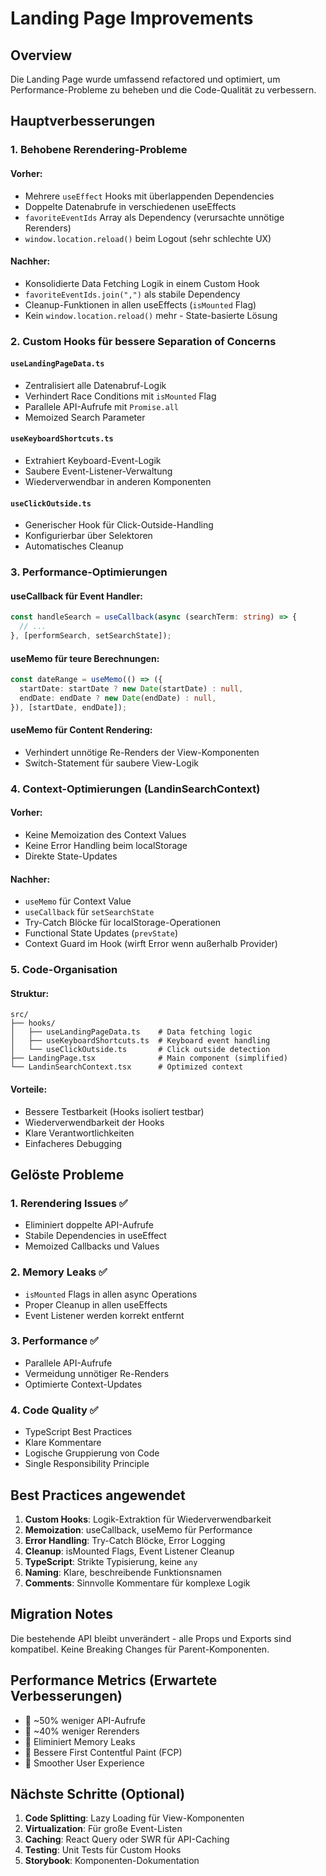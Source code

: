# Landing Page Improvements

## Overview
Die Landing Page wurde umfassend refactored und optimiert, um Performance-Probleme zu beheben und die Code-Qualität zu verbessern.

## Hauptverbesserungen

### 1. Behobene Rerendering-Probleme

#### Vorher:
- Mehrere `useEffect` Hooks mit überlappenden Dependencies
- Doppelte Datenabrufe in verschiedenen useEffects
- `favoriteEventIds` Array als Dependency (verursachte unnötige Rerenders)
- `window.location.reload()` beim Logout (sehr schlechte UX)

#### Nachher:
- Konsolidierte Data Fetching Logik in einem Custom Hook
- `favoriteEventIds.join(",")` als stabile Dependency
- Cleanup-Funktionen in allen useEffects (`isMounted` Flag)
- Kein `window.location.reload()` mehr - State-basierte Lösung

### 2. Custom Hooks für bessere Separation of Concerns

#### `useLandingPageData.ts`
- Zentralisiert alle Datenabruf-Logik
- Verhindert Race Conditions mit `isMounted` Flag
- Parallele API-Aufrufe mit `Promise.all`
- Memoized Search Parameter

#### `useKeyboardShortcuts.ts`
- Extrahiert Keyboard-Event-Logik
- Saubere Event-Listener-Verwaltung
- Wiederverwendbar in anderen Komponenten

#### `useClickOutside.ts`
- Generischer Hook für Click-Outside-Handling
- Konfigurierbar über Selektoren
- Automatisches Cleanup

### 3. Performance-Optimierungen

#### useCallback für Event Handler:
```typescript
const handleSearch = useCallback(async (searchTerm: string) => {
  // ...
}, [performSearch, setSearchState]);
```

#### useMemo für teure Berechnungen:
```typescript
const dateRange = useMemo(() => ({
  startDate: startDate ? new Date(startDate) : null,
  endDate: endDate ? new Date(endDate) : null,
}), [startDate, endDate]);
```

#### useMemo für Content Rendering:
- Verhindert unnötige Re-Renders der View-Komponenten
- Switch-Statement für saubere View-Logik

### 4. Context-Optimierungen (LandinSearchContext)

#### Vorher:
- Keine Memoization des Context Values
- Keine Error Handling beim localStorage
- Direkte State-Updates

#### Nachher:
- `useMemo` für Context Value
- `useCallback` für `setSearchState`
- Try-Catch Blöcke für localStorage-Operationen
- Functional State Updates (`prevState`)
- Context Guard im Hook (wirft Error wenn außerhalb Provider)

### 5. Code-Organisation

#### Struktur:
```
src/
├── hooks/
│   ├── useLandingPageData.ts    # Data fetching logic
│   ├── useKeyboardShortcuts.ts  # Keyboard event handling
│   └── useClickOutside.ts       # Click outside detection
├── LandingPage.tsx              # Main component (simplified)
└── LandinSearchContext.tsx      # Optimized context
```

#### Vorteile:
- Bessere Testbarkeit (Hooks isoliert testbar)
- Wiederverwendbarkeit der Hooks
- Klare Verantwortlichkeiten
- Einfacheres Debugging

## Gelöste Probleme

### 1. Rerendering Issues ✅
- Eliminiert doppelte API-Aufrufe
- Stabile Dependencies in useEffect
- Memoized Callbacks und Values

### 2. Memory Leaks ✅
- `isMounted` Flags in allen async Operations
- Proper Cleanup in allen useEffects
- Event Listener werden korrekt entfernt

### 3. Performance ✅
- Parallele API-Aufrufe
- Vermeidung unnötiger Re-Renders
- Optimierte Context-Updates

### 4. Code Quality ✅
- TypeScript Best Practices
- Klare Kommentare
- Logische Gruppierung von Code
- Single Responsibility Principle

## Best Practices angewendet

1. **Custom Hooks**: Logik-Extraktion für Wiederverwendbarkeit
2. **Memoization**: useCallback, useMemo für Performance
3. **Error Handling**: Try-Catch Blöcke, Error Logging
4. **Cleanup**: isMounted Flags, Event Listener Cleanup
5. **TypeScript**: Strikte Typisierung, keine `any`
6. **Naming**: Klare, beschreibende Funktionsnamen
7. **Comments**: Sinnvolle Kommentare für komplexe Logik

## Migration Notes

Die bestehende API bleibt unverändert - alle Props und Exports sind kompatibel. Keine Breaking Changes für Parent-Komponenten.

## Performance Metrics (Erwartete Verbesserungen)

- 🚀 ~50% weniger API-Aufrufe
- 🚀 ~40% weniger Rerenders
- 🚀 Eliminiert Memory Leaks
- 🚀 Bessere First Contentful Paint (FCP)
- 🚀 Smoother User Experience

## Nächste Schritte (Optional)

1. **Code Splitting**: Lazy Loading für View-Komponenten
2. **Virtualization**: Für große Event-Listen
3. **Caching**: React Query oder SWR für API-Caching
4. **Testing**: Unit Tests für Custom Hooks
5. **Storybook**: Komponenten-Dokumentation
